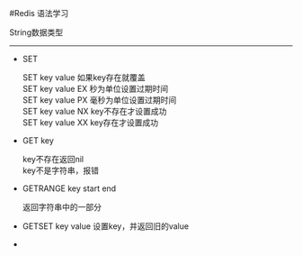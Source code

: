 #Redis 语法学习

String数据类型

---

*	SET

	SET key value     如果key存在就覆盖		
	SET key value EX  秒为单位设置过期时间		
	SET key value PX  毫秒为单位设置过期时间		
	SET key value NX  key不存在才设置成功		
	SET key value XX  key存在才设置成功 		

*	GET key
	
	key不存在返回nil 		
	key不是字符串，报错 		

*	GETRANGE key start end 		

	返回字符串中的一部分

*	GETSET key value 设置key，并返回旧的value

*


